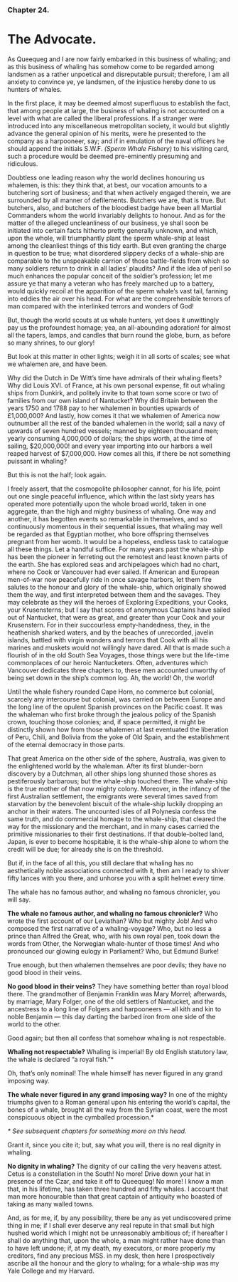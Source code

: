 ### Chapter 24.

# The Advocate.

As Queequeg and I are now fairly embarked in this business of whaling; and as
this business of whaling has somehow come to be regarded among landsmen as a
rather unpoetical and disreputable pursuit; therefore, I am all anxiety to
convince ye, ye landsmen, of the injustice hereby done to us hunters of whales.

In the first place, it may be deemed almost superfluous to establish the fact,
that among people at large, the business of whaling is not accounted on a level
with what are called the liberal professions. If a stranger were introduced
into any miscellaneous metropolitan society, it would but slightly advance the
general opinion of his merits, were he presented to the company as a
harpooneer, say; and if in emulation of the naval officers he should append the
initials S.W.F. _(Sperm Whale Fishery)_ to his visiting card, such a procedure
would be deemed pre-eminently presuming and ridiculous.

Doubtless one leading reason why the world declines honouring us whalemen, is
this: they think that, at best, our vocation amounts to a butchering sort of
business; and that when actively engaged therein, we are surrounded by all
manner of defilements. Butchers we are, that is true. But butchers, also, and
butchers of the bloodiest badge have been all Martial Commanders whom the world
invariably delights to honour. And as for the matter of the alleged
uncleanliness of our business, ye shall soon be initiated into certain facts
hitherto pretty generally unknown, and which, upon the whole, will triumphantly
plant the sperm whale-ship at least among the cleanliest things of this tidy
earth. But even granting the charge in question to be true; what disordered
slippery decks of a whale-ship are comparable to the unspeakable carrion of
those battle-fields from which so many soldiers return to drink in all ladies’
plaudits? And if the idea of peril so much enhances the popular conceit of the
soldier’s profession; let me assure ye that many a veteran who has freely
marched up to a battery, would quickly recoil at the apparition of the sperm
whale’s vast tail, fanning into eddies the air over his head. For what are the
comprehensible terrors of man compared with the interlinked terrors and wonders
of God!

But, though the world scouts at us whale hunters, yet does it unwittingly pay
us the profoundest homage; yea, an all-abounding adoration! for almost all the
tapers, lamps, and candles that burn round the globe, burn, as before so many
shrines, to our glory!

But look at this matter in other lights; weigh it in all sorts of scales; see
what we whalemen are, and have been.

Why did the Dutch in De Witt’s time have admirals of their whaling fleets? Why
did Louis XVI. of France, at his own personal expense, fit out whaling ships
from Dunkirk, and politely invite to that town some score or two of families
from our own island of Nantucket? Why did Britain between the years 1750 and
1788 pay to her whalemen in bounties upwards of £1,000,000? And lastly, how
comes it that we whalemen of America now outnumber all the rest of the banded
whalemen in the world; sail a navy of upwards of seven hundred vessels; manned
by eighteen thousand men; yearly consuming 4,000,000 of dollars; the ships
worth, at the time of sailing, $20,000,000! and every year importing into our
harbors a well reaped harvest of $7,000,000. How comes all this, if there be
not something puissant in whaling?

But this is not the half; look again.

I freely assert, that the cosmopolite philosopher cannot, for his life, point
out one single peaceful influence, which within the last sixty years has
operated more potentially upon the whole broad world, taken in one aggregate,
than the high and mighty business of whaling. One way and another, it has
begotten events so remarkable in themselves, and so continuously momentous in
their sequential issues, that whaling may well be regarded as that Egyptian
mother, who bore offspring themselves pregnant from her womb. It would be a
hopeless, endless task to catalogue all these things. Let a handful suffice.
For many years past the whale-ship has been the pioneer in ferreting out the
remotest and least known parts of the earth. She has explored seas and
archipelagoes which had no chart, where no Cook or Vancouver had ever sailed.
If American and European men-of-war now peacefully ride in once savage harbors,
let them fire salutes to the honour and glory of the whale-ship, which
originally showed them the way, and first interpreted between them and the
savages. They may celebrate as they will the heroes of Exploring Expeditions,
your Cooks, your Krusensterns; but I say that scores of anonymous Captains have
sailed out of Nantucket, that were as great, and greater than your Cook and
your Krusenstern. For in their succourless empty-handedness, they, in the
heathenish sharked waters, and by the beaches of unrecorded, javelin islands,
battled with virgin wonders and terrors that Cook with all his marines and
muskets would not willingly have dared. All that is made such a flourish of in
the old South Sea Voyages, those things were but the life-time commonplaces of
our heroic Nantucketers. Often, adventures which Vancouver dedicates three
chapters to, these men accounted unworthy of being set down in the ship’s
common log. Ah, the world! Oh, the world!

Until the whale fishery rounded Cape Horn, no commerce but colonial, scarcely
any intercourse but colonial, was carried on between Europe and the long line
of the opulent Spanish provinces on the Pacific coast. It was the whaleman who
first broke through the jealous policy of the Spanish crown, touching those
colonies; and, if space permitted, it might be distinctly shown how from those
whalemen at last eventuated the liberation of Peru, Chili, and Bolivia from the
yoke of Old Spain, and the establishment of the eternal democracy in those
parts.

That great America on the other side of the sphere, Australia, was given to the
enlightened world by the whaleman. After its first blunder-born discovery by a
Dutchman, all other ships long shunned those shores as pestiferously barbarous;
but the whale-ship touched there. The whale-ship is the true mother of that now
mighty colony. Moreover, in the infancy of the first Australian settlement, the
emigrants were several times saved from starvation by the benevolent biscuit of
the whale-ship luckily dropping an anchor in their waters. The uncounted isles
of all Polynesia confess the same truth, and do commercial homage to the
whale-ship, that cleared the way for the missionary and the merchant, and in
many cases carried the primitive missionaries to their first destinations. If
that double-bolted land, Japan, is ever to become hospitable, it is the
whale-ship alone to whom the credit will be due; for already she is on the
threshold.

But if, in the face of all this, you still declare that whaling has no
aesthetically noble associations connected with it, then am I ready to shiver
fifty lances with you there, and unhorse you with a split helmet every time.

The whale has no famous author, and whaling no famous chronicler, you will say.

**The whale no famous author, and whaling no famous chronicler?** Who wrote the
first account of our Leviathan? Who but mighty Job! And who composed the first
narrative of a whaling-voyage? Who, but no less a prince than Alfred the Great,
who, with his own royal pen, took down the words from Other, the Norwegian
whale-hunter of those times! And who pronounced our glowing eulogy in
Parliament? Who, but Edmund Burke!

True enough, but then whalemen themselves are poor devils; they have no good
blood in their veins.

**No good blood in their veins?** They have something better than royal blood
there. The grandmother of Benjamin Franklin was Mary Morrel; afterwards, by
marriage, Mary Folger, one of the old settlers of Nantucket, and the ancestress
to a long line of Folgers and harpooneers — all kith and kin to noble Benjamin
— this day darting the barbed iron from one side of the world to the other.

Good again; but then all confess that somehow whaling is not respectable.

**Whaling not respectable?** Whaling is imperial! By old English statutory law,
the whale is declared “a royal fish.”\*

Oh, that’s only nominal! The whale himself has never figured in any grand
imposing way.

**The whale never figured in any grand imposing way?** In one of the mighty
triumphs given to a Roman general upon his entering the world’s capital, the
bones of a whale, brought all the way from the Syrian coast, were the most
conspicuous object in the cymballed procession.\*

_\* See subsequent chapters for something more on this head._

Grant it, since you cite it; but, say what you will, there is no real dignity
in whaling.

**No dignity in whaling?** The dignity of our calling the very heavens attest.
Cetus is a constellation in the South! No more! Drive down your hat in presence
of the Czar, and take it off to Queequeg! No more! I know a man that, in his
lifetime, has taken three hundred and fifty whales. I account that man more
honourable than that great captain of antiquity who boasted of taking as many
walled towns.

And, as for me, if, by any possibility, there be any as yet undiscovered prime
thing in me; if I shall ever deserve any real repute in that small but high
hushed world which I might not be unreasonably ambitious of; if hereafter I
shall do anything that, upon the whole, a man might rather have done than to
have left undone; if, at my death, my executors, or more properly my creditors,
find any precious MSS. in my desk, then here I prospectively ascribe all the
honour and the glory to whaling; for a whale-ship was my Yale College and my
Harvard.
